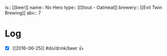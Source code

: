 is:: [[beer]]
name:: No Hero
type:: [[Stout - Oatmeal]]
brewery:: [[Evil Twin Brewing]]
abv:: 7

# Log
- [x] [[2016-06-25]] #do/drink/beer 👍
